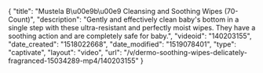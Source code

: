 {
    "title": "Mustela B\u00e9b\u00e9 Cleansing and Soothing Wipes (70-Count)",
    "description": "Gently and effectively clean baby's bottom in a single step with these ultra-resistant and perfectly moist wipes. They have a soothing action and are completely safe for baby.",
    "videoid": "140203155",
    "date_created": "1518022668",
    "date_modified": "1519078401",
    "type": "captivate",
    "layout": "video",
    "url": "\/v\/dermo-soothing-wipes-delicately-fragranced-15034289-mp4\/140203155"
}